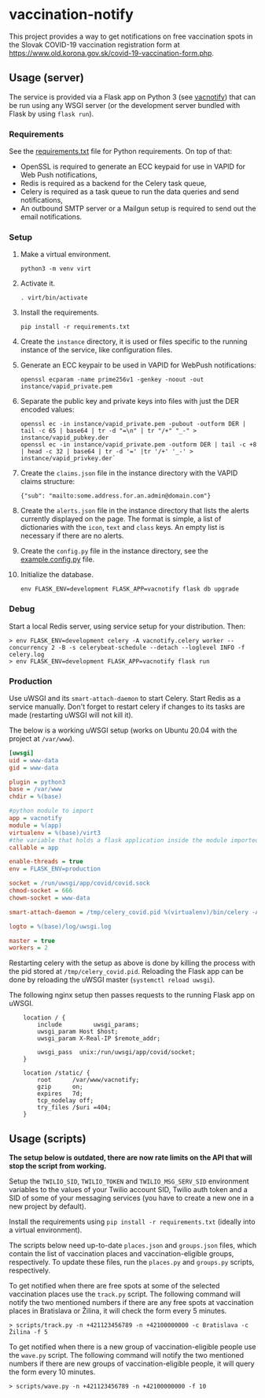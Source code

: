 # vaccination-notify

This project provides a way to get notifications on free vaccination spots in the Slovak COVID-19
vaccination registration form at <https://www.old.korona.gov.sk/covid-19-vaccination-form.php>.

## Usage (server)

The service is provided via a Flask app on Python 3 (see [vacnotify](vacnotify/__init__.py)) that can
be run using any WSGI server (or the development server bundled with Flask by using `flask run`).

### Requirements

See the [requirements.txt](requirements.txt) file for Python requirements. On top of that:
 - OpenSSL is required to generate an ECC keypaid for use in VAPID for Web Push notifications,
 - Redis is required as a backend for the Celery task queue,
 - Celery is required as a task queue to run the data queries and send notifications,
 - An outbound SMTP server or a Mailgun setup is required to send out the email notifications.

### Setup

1. Make a virtual environment.

   `python3 -m venv virt`

2. Activate it.

   `. virt/bin/activate`

3. Install the requirements.

   `pip install -r requirements.txt`

4. Create the `instance` directory, it is used or files specific to the
running instance of the service, like configuration files.
5. Generate an ECC keypair to be used in VAPID for WebPush notifications:

    `openssl ecparam -name prime256v1 -genkey -noout -out instance/vapid_private.pem`

6. Separate the public key and private keys into files with just the DER encoded values:

    ```
    openssl ec -in instance/vapid_private.pem -pubout -outform DER | tail -c 65 | base64 | tr -d "=\n" | tr "/+" "_-" > instance/vapid_pubkey.der
    openssl ec -in instance/vapid_private.pem -outform DER | tail -c +8 | head -c 32 | base64 | tr -d '=' |tr '/+' '_-' > instance/vapid_privkey.der`
    ```

7. Create the `claims.json` file in the instance directory with the VAPID claims structure:

    `{"sub": "mailto:some.address.for.an.admin@domain.com"}`

8. Create the `alerts.json` file in the instance directory that lists the alerts currently displayed on the page.
   The format is simple, a list of dictionaries with the `icon`, `text` and `class` keys. An empty list is necessary if
   there are no alerts.
   
9. Create the `config.py` file in the instance directory, see the [example.config.py](example.config.py) file.

10. Initialize the database.

    `env FLASK_ENV=development FLASK_APP=vacnotify flask db upgrade`


### Debug

Start a local Redis server, using service setup for your distribution. Then:

```shell
> env FLASK_ENV=development celery -A vacnotify.celery worker --concurrency 2 -B -s celerybeat-schedule --detach --loglevel INFO -f celery.log
> env FLASK_ENV=development FLASK_APP=vacnotify flask run
```

### Production

Use uWSGI and its `smart-attach-daemon` to start Celery. Start Redis as a service manually.
Don't forget to restart celery if changes to its tasks are made (restarting uWSGI will not kill it).

The below is a working uWSGI setup (works on Ubuntu 20.04 with the project at `/var/www`).
```ini
[uwsgi]
uid = www-data
gid = www-data

plugin = python3
base = /var/www
chdir = %(base)

#python module to import
app = vacnotify
module = %(app)
virtualenv = %(base)/virt3
#the variable that holds a flask application inside the module imported at line #6
callable = app

enable-threads = true
env = FLASK_ENV=production

socket = /run/uwsgi/app/covid/covid.sock
chmod-socket = 666
chown-socket = www-data

smart-attach-daemon = /tmp/celery_covid.pid %(virtualenv)/bin/celery -A vacnotify.celery worker -B -s /tmp/celery_covid.beat --loglevel INFO --pidfile /tmp/celery_covid.pid -f %(base)/log/celery.log

logto = %(base)/log/uwsgi.log

master = true
workers = 2
```

Restarting celery with the setup as above is done by killing the process with the pid stored at `/tmp/celery_covid.pid`.
Reloading the Flask app can be done by reloading the uWSGI master (`systemctl reload uwsgi`).

The following nginx setup then passes requests to the running Flask app on uWSGI.
```
    location / {
        include         uwsgi_params;
        uwsgi_param Host $host;
        uwsgi_param X-Real-IP $remote_addr;

        uwsgi_pass  unix:/run/uwsgi/app/covid/socket;
    }
    
    location /static/ {
        root      /var/www/vacnotify;
        gzip      on;
        expires   7d;
        tcp_nodelay off;
        try_files /$uri =404;
    }
```

## Usage (scripts)

**The setup below is outdated, there are now rate limits on the API that will stop the script
from working.**

Setup the `TWILIO_SID`, `TWILIO_TOKEN` and `TWILIO_MSG_SERV_SID` environment variables to
the values of your Twilio account SID, Twilio auth token and a SID of some of
your messaging services (you have to create a new one in a new project by default).

Install the requirements using `pip install -r requirements.txt` (ideally into a virtual
environment).

The scripts below need up-to-date `places.json` and `groups.json` files, which contain
the list of vaccination places and vaccination-eligible groups, respectively. To update these
files, run the `places.py` and `groups.py` scripts, respectively.

To get notified when there are free spots at some of the selected vaccination places
use the `track.py` script. The following command will notify the two mentioned numbers
if there are any free spots at vaccination places in Bratislava or Žilina, it will check
the form every 5 minutes.
```shell
> scripts/track.py -n +421123456789 -n +42100000000 -c Bratislava -c Žilina -f 5
```

To get notified when there is a new group of vaccination-eligible people use the
`wave.py` script. The following command will notify the two mentioned numbers if
there are new groups of vaccination-eligible people, it will query the form every
10 minutes.
```shell
> scripts/wave.py -n +421123456789 -n +42100000000 -f 10
```
